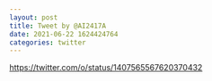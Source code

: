 ```yaml
--- 
layout: post 
title: Tweet by @AI2417A 
date: 2021-06-22 1624424764 
categories: twitter 
--- 
```

https://twitter.com/o/status/1407565567620370432